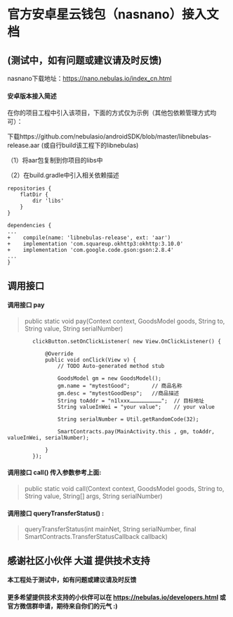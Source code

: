 # 官方安卓星云钱包（nasnano）接入文档
## (测试中，如有问题或建议请及时反馈)

nasnano下载地址：https://nano.nebulas.io/index_cn.html

#### 安卓版本接入简述
在你的项目工程中引入该项目，下面的方式仅为示例（其他包依赖管理方式均可）：

下载https://github.com/nebulasio/androidSDK/blob/master/libnebulas-release.aar  (或自行build该工程下的libnebulas)

（1）将aar包复制到你项目的libs中

（2）在build.gradle中引入相关依赖描述

```
repositories {
    flatDir {
        dir 'libs'
    }
}
```

```
dependencies {
...
+    compile(name: 'libnebulas-release', ext: 'aar')
+    implementation 'com.squareup.okhttp3:okhttp:3.10.0'
+    implementation 'com.google.code.gson:gson:2.8.4'
...
}
```

## 调用接口
#### 调用接口 pay

>    public static void pay(Context context, GoodsModel goods, String to, String value, String serialNumber) 



```
        clickButton.setOnClickListener( new View.OnClickListener() {

            @Override
            public void onClick(View v) {
                // TODO Auto-generated method stub

                GoodsModel gm = new GoodsModel();
                gm.name = "mytestGood";       // 商品名称
                gm.desc = "mytestGoodDesp";   //商品描述
                String toAddr = "n1lxxx…………………………";  // 目标地址
                String valueInWei = "your value";    // your value
                
                String serialNumber = Util.getRandomCode(32);
                
                SmartContracts.pay(MainActivity.this , gm, toAddr, valueInWei, serialNumber);

            }
        });
```

#### 调用接口 call() 传入参数参考上面:
    
   
>    public static void call(Context context, GoodsModel goods, String to, String value, String[] args, String serialNumber) 


#### 调用接口 queryTransferStatus() :    

>    queryTransferStatus(int mainNet, String serialNumber, final SmartContracts.TransferStatusCallback callback) 




## 感谢社区小伙伴 大道 提供技术支持

#### 本工程处于测试中，如有问题或建议请及时反馈
#### 更多希望提供技术支持的小伙伴可以在 https://nebulas.io/developers.html 或官方微信群申请，期待来自你们的元气 :)



